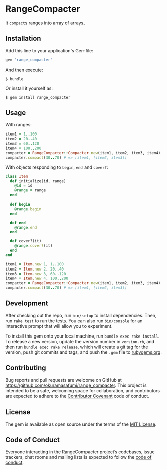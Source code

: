 # RangeCompacter

It `compact`s ranges into array of arrays.

## Installation

Add this line to your application's Gemfile:

```ruby
gem 'range_compacter'
```

And then execute:

    $ bundle

Or install it yourself as:

    $ gem install range_compacter

## Usage

With ranges:

```ruby
item1 = 1..100
item2 = 20..40
item3 = 60..120
item4 = 100..200
compacter = RangeCompacter::Compacter.new(item1, item2, item3, item4)
compacter.compact(30..70) # => [item1, [item2, item3]]
```

With objects responding to `begin`, `end` and `cover?`:

```ruby
class Item
  def initialize(id, range)
    @id = id
    @range = range
  end

  def begin
    @range.begin
  end

  def end
    @range.end
  end

  def cover?(it)
    @range.cover?(it)
  end
end

item1 = Item.new 1, 1..100
item2 = Item.new 2, 20..40
item3 = Item.new 3, 60..120
item4 = Item.new 4, 100..200
compacter = RangeCompacter::Compacter.new(item1, item2, item3, item4)
compacter.compact(30..70) # => [item1, [item2, item3]]
```

## Development

After checking out the repo, run `bin/setup` to install dependencies. Then, run `rake test` to run the tests. You can also run `bin/console` for an interactive prompt that will allow you to experiment.

To install this gem onto your local machine, run `bundle exec rake install`. To release a new version, update the version number in `version.rb`, and then run `bundle exec rake release`, which will create a git tag for the version, push git commits and tags, and push the `.gem` file to [rubygems.org](https://rubygems.org).

## Contributing

Bug reports and pull requests are welcome on GitHub at https://github.com/okuramasafumi/range_compacter. This project is intended to be a safe, welcoming space for collaboration, and contributors are expected to adhere to the [Contributor Covenant](http://contributor-covenant.org) code of conduct.

## License

The gem is available as open source under the terms of the [MIT License](https://opensource.org/licenses/MIT).

## Code of Conduct

Everyone interacting in the RangeCompacter project’s codebases, issue trackers, chat rooms and mailing lists is expected to follow the [code of conduct](https://github.com/okuramasafumi/range_compacter/blob/master/CODE_OF_CONDUCT.md).
